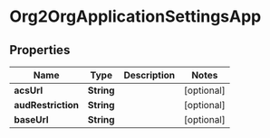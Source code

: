 

# Org2OrgApplicationSettingsApp


## Properties

| Name | Type | Description | Notes |
|------------ | ------------- | ------------- | -------------|
|**acsUrl** | **String** |  |  [optional] |
|**audRestriction** | **String** |  |  [optional] |
|**baseUrl** | **String** |  |  [optional] |



